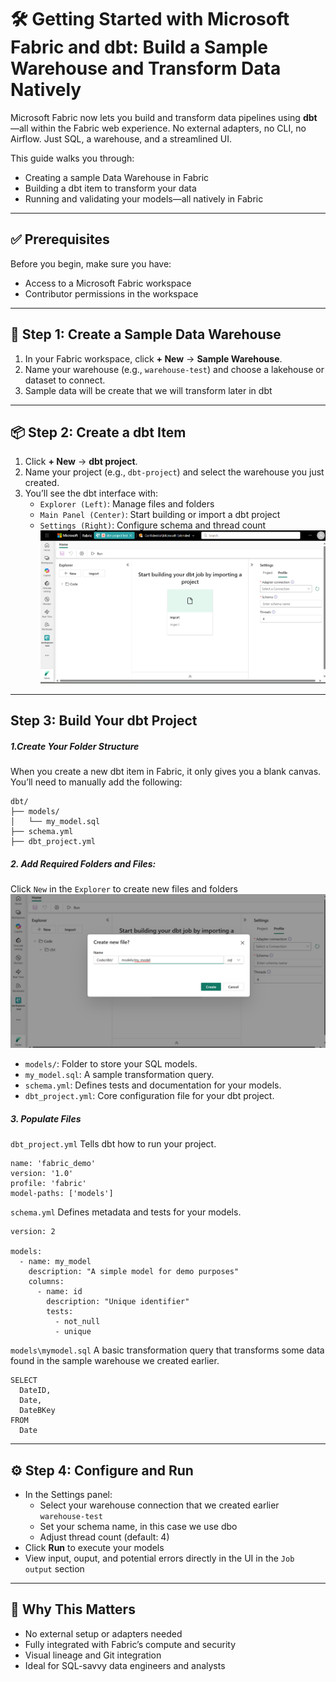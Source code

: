 # 🛠️ Getting Started with Microsoft Fabric and dbt: Build a Sample Warehouse and Transform Data Natively

Microsoft Fabric now lets you build and transform data pipelines using **dbt**—all within the Fabric web experience. No external adapters, no CLI, no Airflow. Just SQL, a warehouse, and a streamlined UI.

This guide walks you through:
- Creating a sample Data Warehouse in Fabric
- Building a dbt item to transform your data
- Running and validating your models—all natively in Fabric

---

## ✅ Prerequisites
Before you begin, make sure you have:
- Access to a Microsoft Fabric workspace
- Contributor permissions in the workspace


---

## 🧱 Step 1: Create a Sample Data Warehouse
1. In your Fabric workspace, click **+ New** → **Sample Warehouse**.
2. Name your warehouse (e.g., `warehouse-test`) and choose a lakehouse or dataset to connect.
3. Sample data will be create that we will transform later in dbt

---

## 📦 Step 2: Create a dbt Item
1. Click **+ New** → **dbt project**.
2. Name your project (e.g., `dbt-project`) and select the warehouse you just created.
3. You’ll see the dbt interface with:
   - `Explorer (Left)`: Manage files and folders
   - `Main Panel (Center)`: Start building or import a dbt project
   - `Settings (Right)`: Configure schema and thread count
![dptPanel](dbtPanel.png)

---

## Step 3: Build Your dbt Project

##### 1.Create Your Folder Structure
When you create a new dbt item in Fabric, it only gives you a blank canvas. You’ll need to manually add the following:

```
dbt/
├── models/
│   └── my_model.sql
├── schema.yml
├── dbt_project.yml
```
##### 2.  Add Required Folders and Files:
Click `New` in the `Explorer` to create new files and folders
![pic](buildFolder.png)
   - `models/`: Folder to store your SQL models.
   - `my_model.sql`: A sample transformation query.
   - `schema.yml`: Defines tests and documentation for your models.
   - `dbt_project.yml`: Core configuration file for your dbt project.

##### 3. Populate Files
`dbt_project.yml` Tells dbt how to run your project.
```
name: 'fabric_demo'
version: '1.0'
profile: 'fabric'
model-paths: ['models']
```

`schema.yml` Defines metadata and tests for your models.
```
version: 2

models:
  - name: my_model
    description: "A simple model for demo purposes"
    columns:
      - name: id
        description: "Unique identifier"
        tests:
          - not_null
          - unique
```
`models\mymodel.sql` A basic transformation query that transforms some data found in the sample warehouse we created earlier.
```
SELECT
  DateID,
  Date,
  DateBKey
FROM
  Date
```

---

## ⚙️ Step 4: Configure and Run
- In the Settings panel:
  - Select your warehouse connection that we created earlier `warehouse-test`
  - Set your schema name, in this case we use dbo
  - Adjust thread count (default: 4)
- Click **Run** to execute your models
- View input, ouput, and potential errors directly in the UI in the `Job output` section

---

## 🌟 Why This Matters
- No external setup or adapters needed
- Fully integrated with Fabric’s compute and security
- Visual lineage and Git integration
- Ideal for SQL-savvy data engineers and analysts
